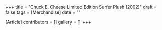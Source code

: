 +++
title = "Chuck E. Cheese Limited Edition Surfer Plush (2002)"
draft = false
tags = [Merchandise]
date = ""

[Article]
contributors = []
gallery = []
+++